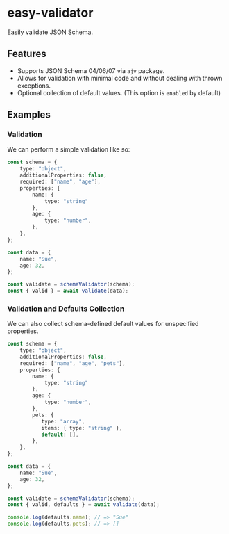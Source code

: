 # easy-validator

Easily validate JSON Schema.

## Features

* Supports JSON Schema 04/06/07 via `ajv` package.
* Allows for validation with minimal code and without dealing with thrown exceptions.
* Optional collection of default values. (This option is `enabled` by default)

## Examples

### Validation

We can perform a simple validation like so:

```ts
const schema = {
    type: "object",
    additionalProperties: false,
    required: ["name", "age"],
    properties: {
        name: {
            type: "string"
        },
        age: {
            type: "number",
        },
    },
};

const data = {
    name: "Sue",
    age: 32,
};

const validate = schemaValidator(schema);
const { valid } = await validate(data);
```

### Validation and Defaults Collection

We can also collect schema-defined default values for unspecified properties.

```ts
const schema = {
    type: "object",
    additionalProperties: false,
    required: ["name", "age", "pets"],
    properties: {
        name: {
            type: "string"
        },
        age: {
            type: "number",
        },
        pets: {
           type: "array",
           items: { type: "string" },
           default: [],
        },
    },
};

const data = {
    name: "Sue",
    age: 32,
};

const validate = schemaValidator(schema);
const { valid, defaults } = await validate(data);

console.log(defaults.name); // => "Sue"
console.log(defaults.pets); // => []
```